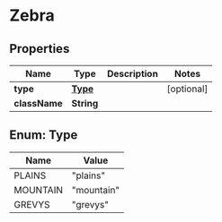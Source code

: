 

# Zebra


## Properties

| Name | Type | Description | Notes |
|------------ | ------------- | ------------- | -------------|
|**type** | [**Type**](#Type) |  |  [optional] |
|**className** | **String** |  |  |



## Enum: Type

| Name | Value |
|---- | -----|
| PLAINS | &quot;plains&quot; |
| MOUNTAIN | &quot;mountain&quot; |
| GREVYS | &quot;grevys&quot; |



